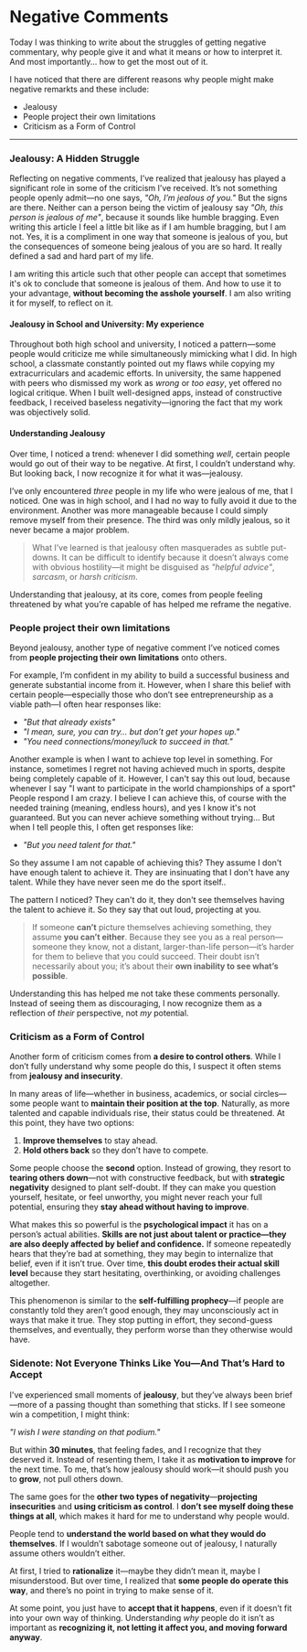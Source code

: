 # Negative Comments

Today I was thinking to write about the struggles of getting negative commentary, why people give it and what it means or how to interpret it. And most importantly... how to get the most out of it.

I have noticed that there are different reasons why people might make negative remarkts and these include:
- Jealousy
- People project their own limitations
- Criticism as a Form of Control

---

### **Jealousy: A Hidden Struggle**  

Reflecting on negative comments, I’ve realized that jealousy has played a significant role in some of the criticism I’ve received. It’s not something people openly admit—no one says, *"Oh, I’m jealous of you."* But the signs are there. Neither can a person being the victim of jealousy say *"Oh, this person is jealous of me"*, because it sounds like humble bragging. Even writing this article I feel a little bit like as if I am humble bragging, but I am not. Yes, it is a compliment in one way that someone is jealous of you, but the consequences of someone being jealous of you are so hard. It really defined a sad and hard part of my life.

I am writing this article such that other people can accept that sometimes it's ok to conclude that someone is jealous of them. And how to use it to your advantage, **without becoming the asshole yourself**. I am also writing it for myself, to reflect on it.

#### **Jealousy in School and University**: My experience  

Throughout both high school and university, I noticed a pattern—some people would criticize me while simultaneously mimicking what I did. In high school, a classmate constantly pointed out my flaws while copying my extracurriculars and academic efforts. In university, the same happened with peers who dismissed my work as *wrong* or *too easy*, yet offered no logical critique. When I built well-designed apps, instead of constructive feedback, I received baseless negativity—ignoring the fact that my work was objectively solid.  


#### **Understanding Jealousy**  
Over time, I noticed a trend: whenever I did something *well*, certain people would go out of their way to be negative. At first, I couldn’t understand why. But looking back, I now recognize it for what it was—jealousy.  

I’ve only encountered *three* people in my life who were jealous of me, that I noticed. One was in high school, and I had no way to fully avoid it due to the environment. Another was more manageable because I could simply remove myself from their presence. The third was only mildly jealous, so it never became a major problem.

> What I’ve learned is that jealousy often masquerades as subtle put-downs. It can be difficult to identify because it doesn’t always come with obvious hostility—it might be disguised as *"helpful advice"*, *sarcasm*, or *harsh criticism*. 

Understanding that jealousy, at its core, comes from people feeling threatened by what you’re capable of has helped me reframe the negative.


### **People project their own limitations**

Beyond jealousy, another type of negative comment I’ve noticed comes from **people projecting their own limitations** onto others.  

For example, I’m confident in my ability to build a successful business and generate substantial income from it. However, when I share this belief with certain people—especially those who don’t see entrepreneurship as a viable path—I often hear responses like:  
- *"But that already exists"*  
- *"I mean, sure, you can try… but don’t get your hopes up."*  
- *"You need connections/money/luck to succeed in that."*  

Another example is when I want to achieve top level in something. For instance, sometimes I regret not having achieved much in sports, despite being completely capable of it. However, I can't say this out loud, because whenever I say "I want to participate in the world championships of a sport" People respond I am crazy. I believe I can achieve this, of course with the needed training (meaning, endless hours), and yes I know it's not guaranteed. But you can never achieve something without trying... But when I tell people this, I often get responses like:
- *"But you need talent for that."*  

So they assume I am not capable of achieving this? They assume I don't have enough talent to achieve it. They are insinuating that I don't have any talent. While they have never seen me do the sport itself..

The pattern I noticed? They can't do it, they don't see themselves having the talent to achieve it. So they say that out loud, projecting at you. 

> If someone **can’t** picture themselves achieving something, they assume **you can’t either**. Because they see you as a real person—someone they know, not a distant, larger-than-life person—it’s harder for them to believe that you could succeed. Their doubt isn’t necessarily about you; it’s about their **own inability to see what’s possible**.  

Understanding this has helped me not take these comments personally. Instead of seeing them as discouraging, I now recognize them as a reflection of *their* perspective, not *my* potential.

### **Criticism as a Form of Control**

Another form of criticism comes from **a desire to control others**. While I don’t fully understand why some people do this, I suspect it often stems from **jealousy and insecurity**.  

In many areas of life—whether in business, academics, or social circles—some people want to **maintain their position at the top**. Naturally, as more talented and capable individuals rise, their status could be threatened. At this point, they have two options:  
1. **Improve themselves** to stay ahead.  
2. **Hold others back** so they don’t have to compete.  

Some people choose the **second** option. Instead of growing, they resort to **tearing others down**—not with constructive feedback, but with **strategic negativity** designed to plant self-doubt. If they can make you question yourself, hesitate, or feel unworthy, you might never reach your full potential, ensuring they **stay ahead without having to improve**.  

What makes this so powerful is the **psychological impact** it has on a person’s actual abilities. **Skills are not just about talent or practice—they are also deeply affected by belief and confidence.** If someone repeatedly hears that they’re bad at something, they may begin to internalize that belief, even if it isn’t true. Over time, **this doubt erodes their actual skill level** because they start hesitating, overthinking, or avoiding challenges altogether.  

This phenomenon is similar to the **self-fulfilling prophecy**—if people are constantly told they aren’t good enough, they may unconsciously act in ways that make it true. They stop putting in effort, they second-guess themselves, and eventually, they perform worse than they otherwise would have.  

### Sidenote:  **Not Everyone Thinks Like You—And That’s Hard to Accept**  

I've experienced small moments of **jealousy**, but they’ve always been brief—more of a passing thought than something that sticks. If I see someone win a competition, I might think:  

*"I wish I were standing on that podium."*  

But within **30 minutes**, that feeling fades, and I recognize that they deserved it. Instead of resenting them, I take it as **motivation to improve** for the next time. To me, that’s how jealousy should work—it should push you to **grow**, not pull others down.  

The same goes for the **other two types of negativity**—**projecting insecurities** and **using criticism as control**. I **don’t see myself doing these things at all**, which makes it hard for me to understand why people would.  

People tend to **understand the world based on what they would do themselves**. If I wouldn’t sabotage someone out of jealousy, I naturally assume others wouldn’t either.

At first, I tried to **rationalize** it—maybe they didn’t mean it, maybe I misunderstood. But over time, I realized that **some people do operate this way**, and there’s no point in trying to make sense of it.  

At some point, you just have to **accept that it happens**, even if it doesn’t fit into your own way of thinking. Understanding *why* people do it isn’t as important as **recognizing it, not letting it affect you, and moving forward anyway**.
